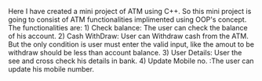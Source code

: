Here I have created a mini project of ATM using C++.
So this mini project is going to consist of ATM functionalities implimented using OOP's concept.
The functionalities are: 1) Check balance: The user can check the balance of his account. 2) Cash WithDraw: User can Withdraw cash from the ATM. But the only condition is
user must enter the valid input, like the amout to be withdraw should be less than account balance. 3) User Details: User the see and cross check his details in bank.
4) Update Mobile no. :The user can update his mobile number.
